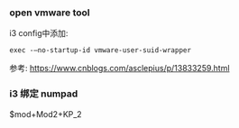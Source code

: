 ### open vmware tool
i3 config中添加:
```
exec -–no-startup-id vmware-user-suid-wrapper
```
参考: https://www.cnblogs.com/asclepius/p/13833259.html


### i3 绑定 numpad
$mod+Mod2+KP_2

